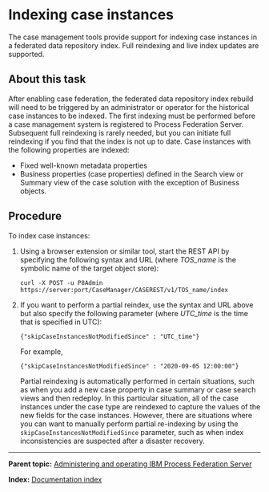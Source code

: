 # Indexing case instances

The case management tools provide support for indexing case instances in a federated data repository index. Full reindexing and live index updates are supported.

## About this task

After enabling case federation, the federated data repository index rebuild will need to be triggered by an administrator or operator for the historical case instances to be indexed. The first indexing must be performed before a case management system is registered to Process Federation Server. Subsequent full reindexing is rarely needed, but you can initiate full reindexing if you find that the index is not up to date. Case instances with the following properties are indexed:

* Fixed well-known metadata properties
* Business properties (case properties) defined in the Search view or Summary view of the case solution with the exception of Business objects.

## Procedure

To index case instances:

1. Using a browser extension or similar tool, start the REST API by specifying the following syntax and URL (where *TOS_name* is the symbolic name of the target object store):
   ```
   curl -X POST -u P8Admin https://server:port/CaseManager/CASEREST/v1/TOS_name/index
   ```

1. If you want to perform a partial reindex, use the syntax and URL above but also specify the following parameter (where *UTC_time* is the time that is specified in UTC):
   ```
   {"skipCaseInstancesNotModifiedSince" : "UTC_time"}
   ```
   For example,
   ```
   {"skipCaseInstancesNotModifiedSince" : "2020-09-05 12:00:00"}
   ```
   Partial reindexing is automatically performed in certain situations, such as when you add a new case property in case summary or case search views and then redeploy. In this particular situation, all of the case instances under the case type are reindexed to capture the values of the new fields for the case instances. However, there are situations where you can want to manually perform partial re-indexing by using the `skipCaseInstancesNotModifiedSince` parameter, such as when index inconsistencies are suspected after a disaster recovery.
   
--- 

**Parent topic:** [Administering and operating IBM Process Federation Server](../README.md)

**Index:** [Documentation index](../README.md#documentation-index)
